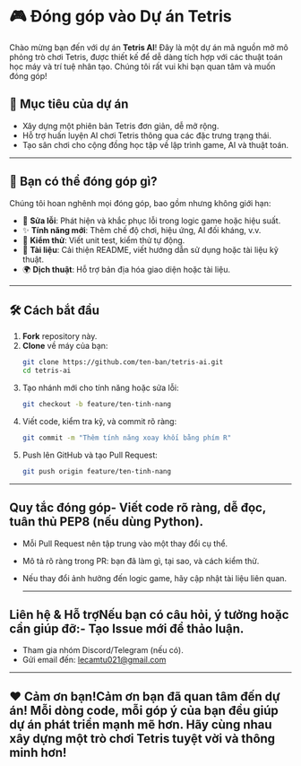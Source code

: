 # 🎮 Đóng góp vào Dự án Tetris

Chào mừng bạn đến với dự án **Tetris AI**! Đây là một dự án mã nguồn mở mô phỏng trò chơi Tetris, được thiết kế để dễ dàng tích hợp với các thuật toán học máy và trí tuệ nhân tạo. Chúng tôi rất vui khi bạn quan tâm và muốn đóng góp!

## 🚀 Mục tiêu của dự án

- Xây dựng một phiên bản Tetris đơn giản, dễ mở rộng.
- Hỗ trợ huấn luyện AI chơi Tetris thông qua các đặc trưng trạng thái.
- Tạo sân chơi cho cộng đồng học tập về lập trình game, AI và thuật toán.

---

## 🧠 Bạn có thể đóng góp gì?

Chúng tôi hoan nghênh mọi đóng góp, bao gồm nhưng không giới hạn:

- 🐛 **Sửa lỗi**: Phát hiện và khắc phục lỗi trong logic game hoặc hiệu suất.
- ✨ **Tính năng mới**: Thêm chế độ chơi, hiệu ứng, AI đối kháng, v.v.
- 🧪 **Kiểm thử**: Viết unit test, kiểm thử tự động.
- 📖 **Tài liệu**: Cải thiện README, viết hướng dẫn sử dụng hoặc tài liệu kỹ thuật.
- 🌍 **Dịch thuật**: Hỗ trợ bản địa hóa giao diện hoặc tài liệu.

---

## 🛠️ Cách bắt đầu

1. **Fork** repository này.
2. **Clone** về máy của bạn:
   ```bash
   git clone https://github.com/ten-ban/tetris-ai.git
   cd tetris-ai
3. Tạo nhánh mới cho tính năng hoặc sửa lỗi:
   ```bash
   git checkout -b feature/ten-tinh-nang
4. Viết code, kiểm tra kỹ, và commit rõ ràng:
   ```bash
   git commit -m "Thêm tính năng xoay khối bằng phím R"
5. Push lên GitHub và tạo Pull Request:
   ```bash
   git push origin feature/ten-tinh-nang

---

## Quy tắc đóng góp- Viết code rõ ràng, dễ đọc, tuân thủ PEP8 (nếu dùng Python).
- Mỗi Pull Request nên tập trung vào một thay đổi cụ thể.
- Mô tả rõ ràng trong PR: bạn đã làm gì, tại sao, và cách kiểm thử.
- Nếu thay đổi ảnh hưởng đến logic game, hãy cập nhật tài liệu liên quan.

  ---
  
## Liên hệ & Hỗ trợNếu bạn có câu hỏi, ý tưởng hoặc cần giúp đỡ:- Tạo Issue mới để thảo luận.
- Tham gia nhóm Discord/Telegram (nếu có).
- Gửi email đến: lecamtu021@gmail.com

---

## ❤️ Cảm ơn bạn!Cảm ơn bạn đã quan tâm đến dự án! Mỗi dòng code, mỗi góp ý của bạn đều giúp dự án phát triển mạnh mẽ hơn. Hãy cùng nhau xây dựng một trò chơi Tetris tuyệt vời và thông minh hơn!
